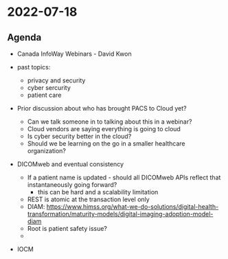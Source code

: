 # 2022-07-18

## Agenda

*  Canada InfoWay Webinars - David Kwon
  * past topics:
    * privacy and security
    * cyber sercurity
    * patient care 
  * Prior discussion about who has brought PACS to Cloud yet?
    * Can we talk someone in to talking about this in a webinar?
    * Cloud vendors are saying everything is going to cloud
    * Is cyber security better in the cloud?
    * Should we be learning on the go in a smaller healthcare organization?

* DICOMweb and eventual consistency
  * If a patient name is updated - should all DICOMweb APIs reflect that instantaneously going forward?
    * this can be hard and a scalability limitation
  * REST is atomic at the transaction level only
  * DIAM: https://www.himss.org/what-we-do-solutions/digital-health-transformation/maturity-models/digital-imaging-adoption-model-diam
  * Root is patient safety issue?
  * 



* IOCM 
